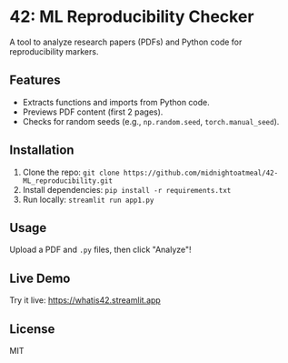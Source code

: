 # 42: ML Reproducibility Checker
A tool to analyze research papers (PDFs) and Python code for reproducibility markers.

## Features
- Extracts functions and imports from Python code.
- Previews PDF content (first 2 pages).
- Checks for random seeds (e.g., `np.random.seed`, `torch.manual_seed`).

## Installation
1. Clone the repo: `git clone https://github.com/midnightoatmeal/42-ML_reproducibility.git`
2. Install dependencies: `pip install -r requirements.txt`
3. Run locally: `streamlit run app1.py`

## Usage
Upload a PDF and `.py` files, then click "Analyze"!

## Live Demo
Try it live: https://whatis42.streamlit.app

## License
MIT

